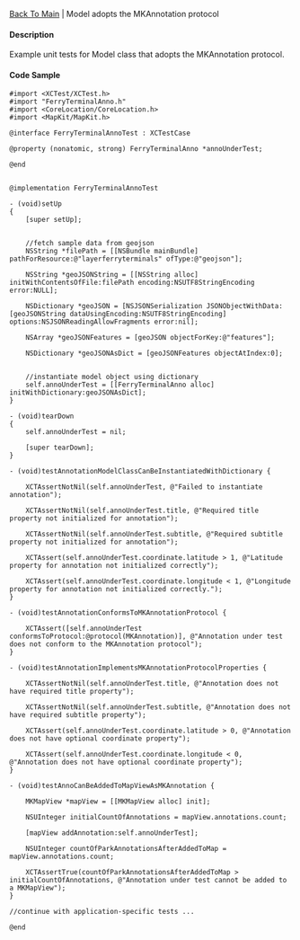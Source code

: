 [Back To Main](https://github.com/ccabanero/ios-unit-testing-patterns) | Model adopts the MKAnnotation protocol

#### Description
Example unit tests for Model class that adopts the MKAnnotation protocol.

#### Code Sample
	
	#import <XCTest/XCTest.h>
	#import "FerryTerminalAnno.h"
	#import <CoreLocation/CoreLocation.h>
	#import <MapKit/MapKit.h>
	
	@interface FerryTerminalAnnoTest : XCTestCase
	
	@property (nonatomic, strong) FerryTerminalAnno *annoUnderTest;
	
	@end
	
	
	@implementation FerryTerminalAnnoTest
	
	- (void)setUp
	{
	    [super setUp];
	    
	    
	    //fetch sample data from geojson
	    NSString *filePath = [[NSBundle mainBundle] pathForResource:@"layerferryterminals" ofType:@"geojson"];
	    
	    NSString *geoJSONString = [[NSString alloc] initWithContentsOfFile:filePath encoding:NSUTF8StringEncoding error:NULL];
	    
	    NSDictionary *geoJSON = [NSJSONSerialization JSONObjectWithData:[geoJSONString dataUsingEncoding:NSUTF8StringEncoding] options:NSJSONReadingAllowFragments error:nil];
	    
	    NSArray *geoJSONFeatures = [geoJSON objectForKey:@"features"];
	    
	    NSDictionary *geoJSONAsDict = [geoJSONFeatures objectAtIndex:0];
	    
	    
	    //instantiate model object using dictionary
	    self.annoUnderTest = [[FerryTerminalAnno alloc] initWithDictionary:geoJSONAsDict];
	}
	
	- (void)tearDown
	{
	    self.annoUnderTest = nil;
	    
	    [super tearDown];
	}
	
	- (void)testAnnotationModelClassCanBeInstantiatedWithDictionary {
	    
	    XCTAssertNotNil(self.annoUnderTest, @"Failed to instantiate annotation");
	    
	    XCTAssertNotNil(self.annoUnderTest.title, @"Required title property not initialized for annotation");
	    
	    XCTAssertNotNil(self.annoUnderTest.subtitle, @"Required subtitle property not initialized for annotation");
	    
	    XCTAssert(self.annoUnderTest.coordinate.latitude > 1, @"Latitude property for annotation not initialized correctly");
	    
	    XCTAssert(self.annoUnderTest.coordinate.longitude < 1, @"Longitude property for annotation not initialized correctly.");
	}
	
	- (void)testAnnotationConformsToMKAnnotationProtocol {
	    
	    XCTAssert([self.annoUnderTest conformsToProtocol:@protocol(MKAnnotation)], @"Annotation under test does not conform to the MKAnnotation protocol");
	}
	
	- (void)testAnnotationImplementsMKAnnotationProtocolProperties {
	    
	    XCTAssertNotNil(self.annoUnderTest.title, @"Annotation does not have required title property");
	    
	    XCTAssertNotNil(self.annoUnderTest.subtitle, @"Annotation does not have required subtitle property");
	    
	    XCTAssert(self.annoUnderTest.coordinate.latitude > 0, @"Annotation does not have optional coordinate property");
	    
	    XCTAssert(self.annoUnderTest.coordinate.longitude < 0, @"Annotation does not have optional coordinate property");
	}
	
	- (void)testAnnoCanBeAddedToMapViewAsMKAnnotation {
	    
	    MKMapView *mapView = [[MKMapView alloc] init];
	    
	    NSUInteger initialCountOfAnnotations = mapView.annotations.count;
	    
	    [mapView addAnnotation:self.annoUnderTest];
	    
	    NSUInteger countOfParkAnnotationsAfterAddedToMap = mapView.annotations.count;
	    
	    XCTAssertTrue(countOfParkAnnotationsAfterAddedToMap > initialCountOfAnnotations, @"Annotation under test cannot be added to a MKMapView");
	}
	
	//continue with application-specific tests ...
	
	@end
